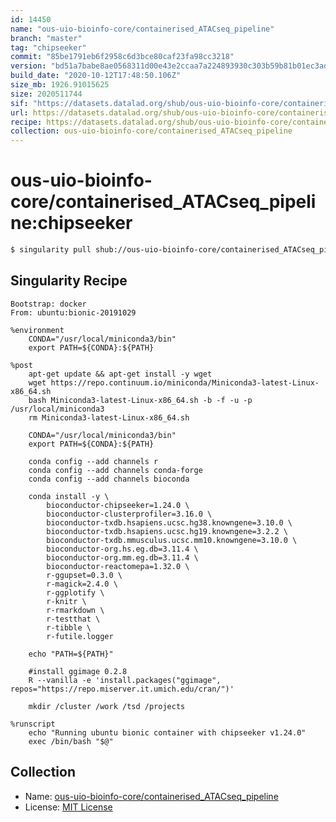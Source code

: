 ```yaml
---
id: 14450
name: "ous-uio-bioinfo-core/containerised_ATACseq_pipeline"
branch: "master"
tag: "chipseeker"
commit: "85be1791eb6f2958c6d3bce80caf23fa98cc3218"
version: "bd51a7babe8ae0568311d00e43e2ccaa7a224893930c303b59b81b01ec3adedc"
build_date: "2020-10-12T17:48:50.106Z"
size_mb: 1926.91015625
size: 2020511744
sif: "https://datasets.datalad.org/shub/ous-uio-bioinfo-core/containerised_ATACseq_pipeline/chipseeker/2020-10-12-85be1791-bd51a7ba/bd51a7babe8ae0568311d00e43e2ccaa7a224893930c303b59b81b01ec3adedc.sif"
url: https://datasets.datalad.org/shub/ous-uio-bioinfo-core/containerised_ATACseq_pipeline/chipseeker/2020-10-12-85be1791-bd51a7ba/
recipe: https://datasets.datalad.org/shub/ous-uio-bioinfo-core/containerised_ATACseq_pipeline/chipseeker/2020-10-12-85be1791-bd51a7ba/Singularity
collection: ous-uio-bioinfo-core/containerised_ATACseq_pipeline
---
```


# ous-uio-bioinfo-core/containerised_ATACseq_pipeline:chipseeker

```bash
$ singularity pull shub://ous-uio-bioinfo-core/containerised_ATACseq_pipeline:chipseeker
```

## Singularity Recipe

```singularity
Bootstrap: docker
From: ubuntu:bionic-20191029

%environment
	CONDA="/usr/local/miniconda3/bin"
	export PATH=${CONDA}:${PATH}

%post
	apt-get update && apt-get install -y wget
	wget https://repo.continuum.io/miniconda/Miniconda3-latest-Linux-x86_64.sh
	bash Miniconda3-latest-Linux-x86_64.sh -b -f -u -p /usr/local/miniconda3
	rm Miniconda3-latest-Linux-x86_64.sh

	CONDA="/usr/local/miniconda3/bin"
	export PATH=${CONDA}:${PATH}

	conda config --add channels r
	conda config --add channels conda-forge
	conda config --add channels bioconda 

	conda install -y \
		bioconductor-chipseeker=1.24.0 \
		bioconductor-clusterprofiler=3.16.0 \
		bioconductor-txdb.hsapiens.ucsc.hg38.knowngene=3.10.0 \
		bioconductor-txdb.hsapiens.ucsc.hg19.knowngene=3.2.2 \
		bioconductor-txdb.mmusculus.ucsc.mm10.knowngene=3.10.0 \
		bioconductor-org.hs.eg.db=3.11.4 \
		bioconductor-org.mm.eg.db=3.11.4 \
		bioconductor-reactomepa=1.32.0 \
		r-ggupset=0.3.0 \
		r-magick=2.4.0 \
		r-ggplotify \
		r-knitr \
		r-rmarkdown \
		r-testthat \
		r-tibble \
		r-futile.logger

	echo "PATH=${PATH}"

	#install ggimage 0.2.8
	R --vanilla -e 'install.packages("ggimage", repos="https://repo.miserver.it.umich.edu/cran/")'

	mkdir /cluster /work /tsd /projects

%runscript
	echo "Running ubuntu bionic container with chipseeker v1.24.0"
	exec /bin/bash "$@"
```

## Collection

 - Name: [ous-uio-bioinfo-core/containerised_ATACseq_pipeline](https://github.com/ous-uio-bioinfo-core/containerised_ATACseq_pipeline)
 - License: [MIT License](https://api.github.com/licenses/mit)

